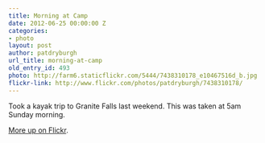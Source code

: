 ```yaml
---
title: Morning at Camp
date: 2012-06-25 00:00:00 Z
categories:
- photo
layout: post
author: patdryburgh
url_title: morning-at-camp
old_entry_id: 493
photo: http://farm6.staticflickr.com/5444/7438310178_e10467516d_b.jpg
flickr-link: http://www.flickr.com/photos/patdryburgh/7438310178/
---
```


Took a kayak trip to Granite Falls last weekend. This was taken at 5am Sunday morning.

[More up on Flickr](http://farm6.staticflickr.com/5080/7438309688_75f7c75c9c_b.jpg).